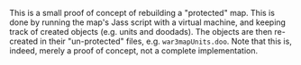 This is a small proof of concept of rebuilding a "protected" map.
This is done by running the map's Jass script with a virtual machine, and keeping track of created objects (e.g. units and doodads).
The objects are then re-created in their "un-protected" files, e.g. `war3mapUnits.doo`.
Note that this is, indeed, merely a proof of concept, not a complete implementation.
